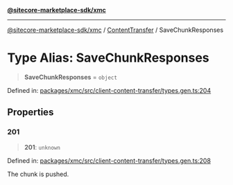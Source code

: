 [**@sitecore-marketplace-sdk/xmc**](../../../../README.md)

***

[@sitecore-marketplace-sdk/xmc](../../../../README.md) / [ContentTransfer](../README.md) / SaveChunkResponses

# Type Alias: SaveChunkResponses

> **SaveChunkResponses** = `object`

Defined in: [packages/xmc/src/client-content-transfer/types.gen.ts:204](https://github.com/Sitecore/marketplace-sdk/blob/main/packages/xmc/src/client-content-transfer/types.gen.ts#L204)

## Properties

### 201

> **201**: `unknown`

Defined in: [packages/xmc/src/client-content-transfer/types.gen.ts:208](https://github.com/Sitecore/marketplace-sdk/blob/main/packages/xmc/src/client-content-transfer/types.gen.ts#L208)

The chunk is pushed.
